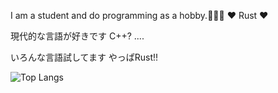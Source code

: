 I am a student and do programming as a hobby.🗼🇯🇵
♥ Rust ♥

現代的な言語が好きです C++? ....

いろんな言語試してます やっぱRust!!

![Top Langs](https://github-readme-stats.vercel.app/api/top-langs/?username=BlueGeckoJP&langs_count=8&layout=donut)
